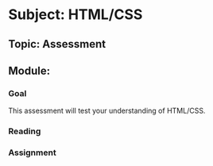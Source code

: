 # Subject: HTML/CSS
## Topic: Assessment 
## Module: 

### Goal
This assessment will test your understanding of HTML/CSS.

### Reading 

### Assignment
